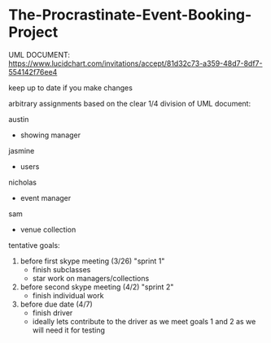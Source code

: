 # The-Procrastinate-Event-Booking-Project

UML DOCUMENT: https://www.lucidchart.com/invitations/accept/81d32c73-a359-48d7-8df7-554142f76ee4

keep up to date if you make changes


arbitrary assignments based on the clear 1/4 division of UML document:


austin
- showing manager

jasmine 
- users

nicholas
- event manager

sam
- venue collection

tentative goals:

1. before first skype meeting (3/26) "sprint 1"
    - finish subclasses
    - star work on managers/collections 
2. before second skype meeting (4/2) "sprint 2"
    - finish individual work
3. before due date (4/7)
    - finish driver
    - ideally lets contribute to the driver as we meet goals 1 and 2 as we will need it for testing




